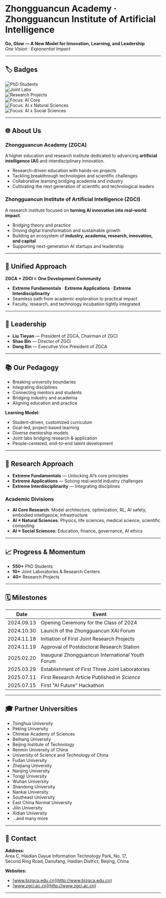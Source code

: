 # Zhongguancun Academy · Zhongguancun Institute of Artificial Intelligence

**Go, Glow — A New Model for Innovation, Learning, and Leadership**  
*One Vision · Exponential Impact*

---

## 🏷️ Badges

![PhD Students](https://img.shields.io/badge/PhD%20Students-550%2B-blue)  
![Joint Labs](https://img.shields.io/badge/Joint%20Labs-10%2B-brightgreen)  
![Research Projects](https://img.shields.io/badge/Research%20Projects-40%2B-orange)  
![Focus: AI Core](https://img.shields.io/badge/Focus-AI%20Core%20Research-purple)  
![Focus: AI x Natural Sciences](https://img.shields.io/badge/Focus-AI%20x%20Natural%20Sciences-lightgrey)  
![Focus: AI x Social Sciences](https://img.shields.io/badge/Focus-AI%20x%20Social%20Sciences-yellow)  

---

## 🌐 About Us

### Zhongguancun Academy (ZGCA)
A higher education and research institute dedicated to advancing **artificial intelligence (AI)** and interdisciplinary innovation.  
- Research-driven education with hands-on projects  
- Tackling breakthrough technologies and scientific challenges  
- Collaborative learning bridging academia and industry  
- Cultivating the next generation of scientific and technological leaders  

### Zhongguancun Institute of Artificial Intelligence (ZGCI)
A research institute focused on **turning AI innovation into real-world impact**.  
- Bridging theory and practice  
- Driving digital transformation and sustainable growth  
- Building an ecosystem of **industry, academia, research, innovation, and capital**  
- Supporting next-generation AI startups and leadership  

---

## 🔗 Unified Approach

**ZGCA + ZGCI = One Development Community**  
- **Extreme Fundamentals** · **Extreme Applications** · **Extreme Interdisciplinarity**  
- Seamless path from academic exploration to practical impact  
- Faculty, research, and technology incubation tightly integrated  

---

## 👥 Leadership

- **Liu Tieyan** — President of ZGCA, Chairman of ZGCI  
- **Shao Bin** — Director of ZGCI  
- **Dong Bin** — Executive Vice President of ZGCA  

---

## 📚 Our Pedagogy

- Breaking university boundaries  
- Integrating disciplines  
- Connecting mentors and students  
- Bridging industry and academia  
- Aligning education and practice  

**Learning Model:**  
- Student-driven, customized curriculum  
- Goal-led, project-based learning  
- Diverse mentorship models  
- Joint labs bridging research & application  
- People-centered, end-to-end talent development  

---

## 🔬 Research Approach

- **Extreme Fundamentals** — Unlocking AI’s core principles  
- **Extreme Applications** — Solving real-world industry challenges  
- **Extreme Interdisciplinarity** — Integrating disciplines  

### Academic Divisions
- **AI Core Research**: Model architecture, optimization, RL, AI safety, embodied intelligence, infrastructure  
- **AI × Natural Sciences**: Physics, life sciences, medical science, scientific computing  
- **AI × Social Sciences**: Education, finance, governance, AI ethics  

---

## 📈 Progress & Momentum

- **550+** PhD Students  
- **10+** Joint Laboratories & Research Centers  
- **40+** Research Projects  

---

## 🗓️ Milestones

| Date       | Event |
|------------|------------------------------------------------|
| 2024.09.13 | Opening Ceremony for the Class of 2024 |
| 2024.10.30 | Launch of the Zhongguancun XAI Forum |
| 2024.11.18 | Initiation of First Joint Research Projects |
| 2024.11.19 | Approval of Postdoctoral Research Station |
| 2025.02.20 | Inaugural Zhongguancun International Youth Forum |
| 2025.03.29 | Establishment of First Three Joint Laboratories |
| 2025.07.11 | First Research Article Published in *Science* |
| 2025.07.15 | First "AI Future" Hackathon |

---

## 🎓 Partner Universities

- Tsinghua University  
- Peking University  
- Chinese Academy of Sciences  
- Beihang University  
- Beijing Institute of Technology  
- Renmin University of China  
- University of Science and Technology of China  
- Fudan University  
- Zhejiang University  
- Nanjing University  
- Tongji University  
- Wuhan University  
- Shandong University  
- Nankai University  
- Southeast University  
- East China Normal University  
- Jilin University  
- Xidian University  
- …and many more  

---

## 📍 Contact

**Address:**  
Area C, Haidian Dayue Information Technology Park, No. 17,  
Second Ring Road, Danufang, Haidian District, Beijing, China  

**Websites:**  
- [www.bjzgca.edu.cn](http://www.bjzgca.edu.cn)  
- [www.zgci.ac.cn](http://www.zgci.ac.cn)  

---
